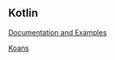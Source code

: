 ## Kotlin

[Documentation and Examples](https://play.kotlinlang.org/byExample/01_introduction/02_Functions)

[Koans](https://play.kotlinlang.org/koans/Introduction/Hello,%20world!/Task.kt)